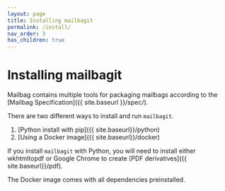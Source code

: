 ```yaml
---
layout: page
title: Installing mailbagit
permalink: /install/
nav_order: 3
has_children: true
---
```


# Installing mailbagit

Mailbag contains multiple tools for packaging mailbags according to the [Mailbag Specification]({{ site.baseurl }}/spec/).

There are two different ways to install and run `mailbagit`.

1. [Python install with pip]({{ site.baseurl}}/python)
2. [Using a Docker image]({{ site.baseurl}}/docker)

If you install `mailbagit` with Python, you will need to install either wkhtmltopdf or Google Chrome to create [PDF derivatives]({{ site.baseurl}}/pdf).

The Docker image comes with all dependencies preinstalled.